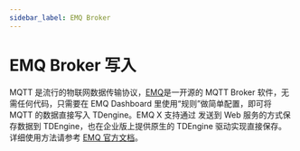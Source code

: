 ```yaml
---
sidebar_label: EMQ Broker
---
```


# EMQ Broker 写入

MQTT 是流行的物联网数据传输协议，[EMQ](https://github.com/emqx/emqx)是一开源的 MQTT Broker 软件，无需任何代码，只需要在 EMQ Dashboard 里使用“规则”做简单配置，即可将 MQTT 的数据直接写入 TDengine。EMQ X 支持通过 发送到 Web 服务的方式保存数据到 TDEngine，也在企业版上提供原生的 TDEngine 驱动实现直接保存。详细使用方法请参考 [EMQ 官方文档](https://docs.emqx.io/broker/latest/cn/rule/rule-example.html#%E4%BF%9D%E5%AD%98%E6%95%B0%E6%8D%AE%E5%88%B0-tdengine)。

